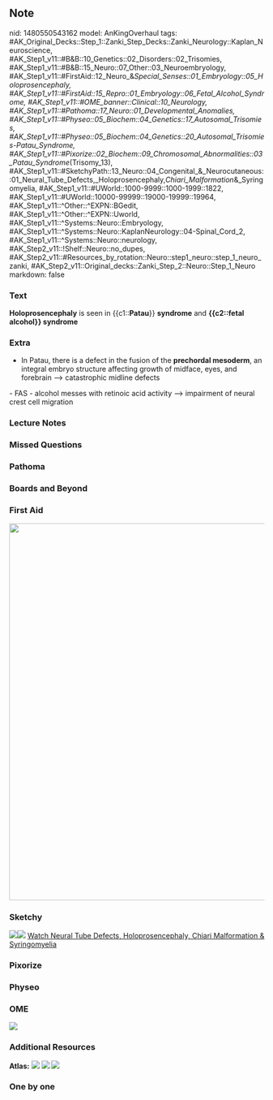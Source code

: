 ## Note
nid: 1480550543162
model: AnKingOverhaul
tags: #AK_Original_Decks::Step_1::Zanki_Step_Decks::Zanki_Neurology::Kaplan_Neuroscience, #AK_Step1_v11::#B&B::10_Genetics::02_Disorders::02_Trisomies, #AK_Step1_v11::#B&B::15_Neuro::07_Other::03_Neuroembryology, #AK_Step1_v11::#FirstAid::12_Neuro_&_Special_Senses::01_Embryology::05_Holoprosencephaly, #AK_Step1_v11::#FirstAid::15_Repro::01_Embryology::06_Fetal_Alcohol_Syndrome, #AK_Step1_v11::#OME_banner::Clinical::10_Neurology, #AK_Step1_v11::#Pathoma::17_Neuro::01_Developmental_Anomalies, #AK_Step1_v11::#Physeo::05_Biochem::04_Genetics::17_Autosomal_Trisomies, #AK_Step1_v11::#Physeo::05_Biochem::04_Genetics::20_Autosomal_Trisomies_-_Patau_Syndrome, #AK_Step1_v11::#Pixorize::02_Biochem::09_Chromosomal_Abnormalities::03_Patau_Syndrome_(Trisomy_13), #AK_Step1_v11::#SketchyPath::13_Neuro::04_Congenital_&_Neurocutaneous::01_Neural_Tube_Defects,_Holoprosencephaly,_Chiari_Malformation_&_Syringomyelia, #AK_Step1_v11::#UWorld::1000-9999::1000-1999::1822, #AK_Step1_v11::#UWorld::10000-99999::19000-19999::19964, #AK_Step1_v11::^Other::^EXPN::BGedit, #AK_Step1_v11::^Other::^EXPN::Uworld, #AK_Step1_v11::^Systems::Neuro::Embryology, #AK_Step1_v11::^Systems::Neuro::KaplanNeurology::04-Spinal_Cord_2, #AK_Step1_v11::^Systems::Neuro::neurology, #AK_Step2_v11::!Shelf::Neuro::no_dupes, #AK_Step2_v11::#Resources_by_rotation::Neuro::step1_neuro::step_1_neuro_zanki, #AK_Step2_v11::Original_decks::Zanki_Step_2::Neuro::Step_1_Neuro
markdown: false

### Text
<div>
  <b>Holoprosencephaly</b> is seen in {{c1::<b>Patau</b>}}
  <b>syndrome</b> and <b>{{c2::fetal alcohol}} syndrome</b>
</div>

### Extra
- In Patau, there is a defect in the fusion of the <b>prechordal
mesoderm</b>, an integral embryo structure affecting growth of
midface, eyes, and forebrain --> catastrophic midline defects
<div>
  - FAS - alcohol messes with retinoic acid activity —>
  impairment of neural crest cell migration
</div>

### Lecture Notes


### Missed Questions


### Pathoma


### Boards and Beyond


### First Aid
<img src="tmp0TQnnX.png" style="width: 742.391px;">

### Sketchy
<img src=
"Holoprosencephaly%20cyclopia,%20cleft%20palatelip_1566160514431.jpg"
class="resizer"><img src=
"Zoverall%20picture%20(100)_1566160514431.JPG" class="resizer">
<a href=
"https://dashboard.sketchy.com/study/medical/courses/medical-pathophysiology/units/medical-pathophysiology-neuro/videos/medical-pathophysiology-neuro-congenital-and-neurocutaneous-neural-tube-defects-holoprosencephaly-chiari-malformation-and-syringomyelia?utm_source=anki&utm_medium=partnership&utm_campaign=february_update&utm_content=medical">
Watch Neural Tube Defects, Holoprosencephaly, Chiari Malformation &
Syringomyelia</a>

### Pixorize


### Physeo


### OME
<div class="ome-widget">
  <a href=
  "https://onlinemeded.org/spa/neurology?ref=anki"><img src="_OME_AnkiFlashcards_Topic_4.png"></a>
</div>

### Additional Resources
<b>Atlas:</b> <img src="tmpXQaVxo.png" class="resizer"> <img src=
"tmpTvPqqD.png" class="resizer"> <img src="tmp_zyoeA.png" class=
"resizer">

### One by one


